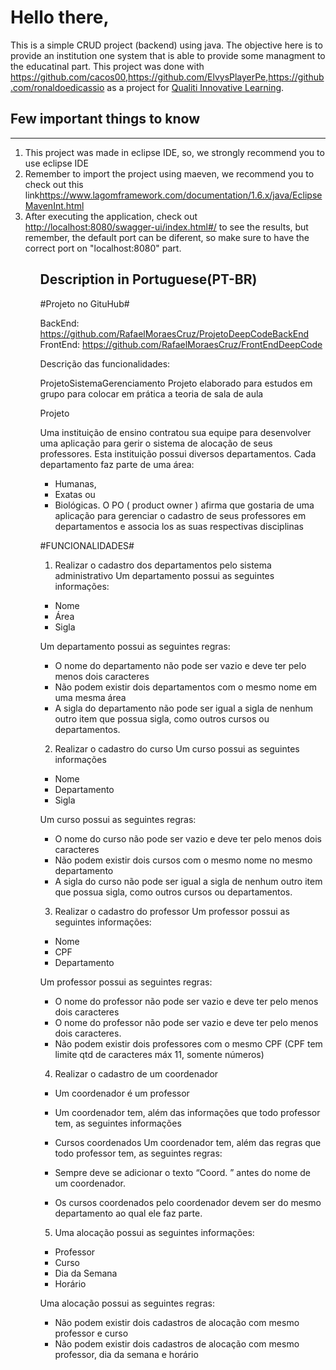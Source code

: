 <h1>Hello there,</h1>

This is a simple CRUD project (backend) using java. The objective here is to provide an institution one system that is able to provide some managment to the educatinal part. This project was done with <a href="https://github.com/cacos00">https://github.com/cacos00</a>,<a href="https://github.com/ElvysPlayerPe">https://github.com/ElvysPlayerPe</a>,<a href="https://github.com/ronaldoedicassio">https://github.com/ronaldoedicassio</a> as a project for <a href="https://www.linkedin.com/company/qualitilearning/"> Qualiti Innovative Learning</a>.

<h2>Few important things to know</h2>
<hr>

<ol>
  <li>This project was made in eclipse IDE, so, we strongly recommend you to use eclipse IDE</li>
  <li>Remember to import the project using maeven, we recommend you to check out this link<a href="https://www.lagomframework.com/documentation/1.6.x/java/EclipseMavenInt.html">https://www.lagomframework.com/documentation/1.6.x/java/EclipseMavenInt.html</a></li>
  <li>After executing the application, check out <a href="http://localhost:8080/swagger-ui/index.html#/">http://localhost:8080/swagger-ui/index.html#/</a> to see the results, but remember, the default port can be diferent, so make sure to have the correct port on "localhost:8080" part.</li>
<ol>

<h2>Description in Portuguese(PT-BR)</h2>
#Projeto no GituHub#

BackEnd: https://github.com/RafaelMoraesCruz/ProjetoDeepCodeBackEnd
FrontEnd: https://github.com/RafaelMoraesCruz/FrontEndDeepCode

Descrição das funcionalidades:

ProjetoSistemaGerenciamento
Projeto elaborado para estudos em grupo para colocar em prática a teoria de sala de aula

Projeto

Uma instituição de ensino contratou sua equipe para desenvolver uma aplicação para gerir o sistema de alocação de seus professores. Esta instituição possui diversos departamentos. Cada departamento faz parte de uma área:

- Humanas,
- Exatas ou
- Biológicas.
O PO ( product owner ) afirma que gostaria de uma aplicação para gerenciar o cadastro de seus professores em departamentos e associa los as suas respectivas disciplinas

#FUNCIONALIDADES#

1. Realizar o cadastro dos departamentos pelo sistema administrativo Um departamento possui as seguintes informações:

 - Nome
 - Área
 - Sigla

 Um departamento possui as seguintes regras:

 - O nome do departamento não pode ser vazio e deve ter pelo menos dois caracteres
 - Não podem existir dois departamentos com o mesmo nome em uma mesma área
 - A sigla do departamento não pode ser igual a sigla de nenhum outro item que possua sigla, como outros cursos ou departamentos.


2.  Realizar o cadastro do curso Um curso possui as seguintes informações

 - Nome
 - Departamento
 - Sigla

 Um curso possui as seguintes regras:

 - O nome do curso não pode ser vazio e deve ter pelo menos dois caracteres
 - Não podem existir dois cursos com o mesmo nome no mesmo departamento
 - A sigla do curso não pode ser igual a sigla de nenhum outro item que possua sigla, como outros cursos ou departamentos.


3. Realizar o cadastro do professor Um professor possui as seguintes informações:

 - Nome
 - CPF
 - Departamento

 Um professor possui as seguintes regras:

 - O nome do professor não pode ser vazio e deve ter pelo menos dois caracteres
 - O nome do professor não pode ser vazio e deve ter pelo menos dois caracteres. 
 - Não podem existir dois professores com o mesmo CPF (CPF tem limite qtd de caracteres máx 11, somente números)


4. Realizar o cadastro de um coordenador

 - Um coordenador é um professor
 - Um coordenador tem, além das informações que todo professor tem, as seguintes informações

 - Cursos coordenados
 Um coordenador tem, além das regras que todo professor tem, as seguintes regras:

 - Sempre deve se adicionar o texto “Coord. ” antes do nome de um 
coordenador.
 - Os cursos coordenados pelo coordenador devem ser do mesmo departamento ao qual ele faz parte.


5. Uma alocação possui as seguintes informações:

 - Professor
 - Curso
 - Dia da Semana
 - Horário

 Uma alocação possui as seguintes regras:

 - Não podem existir dois cadastros de alocação com mesmo professor e curso
 - Não podem existir dois cadastros de alocação com mesmo professor, dia da semana e horário
